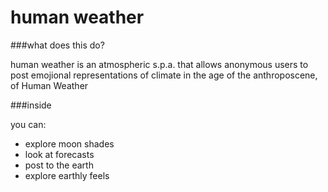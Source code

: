 # human weather

###what does this do?
 
human weather is an atmospheric s.p.a. that allows anonymous users to post emojional representations of climate in the age of the anthroposcene, of Human Weather

###inside

you can:
* explore moon shades
* look at forecasts
* post to the earth
* explore earthly feels